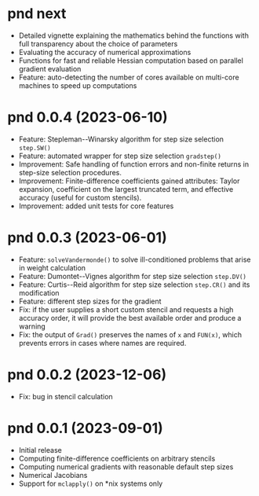 # pnd next
- Detailed vignette explaining the mathematics behind the functions with full transparency about the choice of parameters
- Evaluating the accuracy of numerical approximations
- Functions for fast and reliable Hessian computation based on parallel gradient evaluation
- Feature: auto-detecting the number of cores available on multi-core machines to speed up computations

# pnd 0.0.4 (2023-06-10)
- Feature: Stepleman--Winarsky algorithm for step size selection `step.SW()`
- Feature: automated wrapper for step size selection `gradstep()`
- Improvement: Safe handling of function errors and non-finite returns in step-size selection procedures.
- Improvement: Finite-difference coefficients gained attributes: Taylor expansion, coefficient on the largest truncated term, and effective accuracy (useful for custom stencils).
- Improvement: added unit tests for core features

# pnd 0.0.3 (2023-06-01)
- Feature: `solveVandermonde()` to solve ill-conditioned problems that arise in weight calculation
- Feature: Dumontet--Vignes algorithm for step size selection `step.DV()`
- Feature: Curtis--Reid algorithm for step size selection `step.CR()` and its modification
- Feature: different step sizes for the gradient
- Fix: if the user supplies a short custom stencil and requests a high accuracy order, it will provide the best available order and produce a warning
- Fix: the output of `Grad()` preserves the names of `x` and `FUN(x)`, which prevents errors in cases where names are required.

# pnd 0.0.2 (2023-12-06)
- Fix: bug in stencil calculation

# pnd 0.0.1 (2023-09-01)
- Initial release
- Computing finite-difference coefficients on arbitrary stencils
- Computing numerical gradients with reasonable default step sizes
- Numerical Jacobians
- Support for `mclapply()` on *nix systems only
